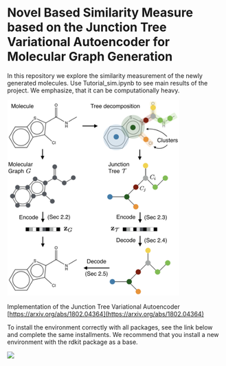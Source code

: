 # Novel Based Similarity Measure based on the Junction Tree Variational Autoencoder for Molecular Graph Generation

In this repository we explore the similarity measurement of the newly generated molecules. 
Use Tutorial_sim.ipynb to see main results of the project. We emphasize, that it can be computationally heavy. 


<img src="https://github.com/Bibyutatsu/FastJTNNpy3/blob/master/Old/paradigm.png" width="400">


Implementation of the Junction Tree Variational Autoencoder [https://arxiv.org/abs/1802.04364](https://arxiv.org/abs/1802.04364)

To install the environment correctly with all packages, see the link below and complete the same installments. 
We recommend that you install a new environment with the rdkit package as a base. 

<img src= "https://github.com/Junction-Tree-Variational-Auto-Encoder/NOVEL-JUNCTION-TREE-NEURAL-NETWORK-BASED-SIMILARITY-MEASURE/tree/main/MyFolder/conda_list.png" width="400">
